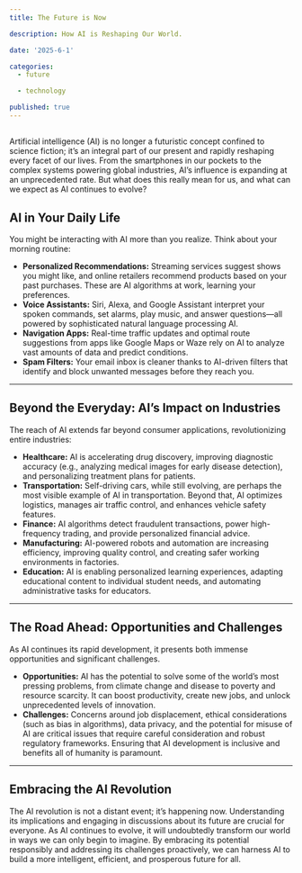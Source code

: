 ```yaml
---
title: The Future is Now

description: How AI is Reshaping Our World.

date: '2025-6-1'

categories:
  - future

  - technology

published: true
---
```


##

Artificial intelligence (AI) is no longer a futuristic concept confined to science fiction; it’s an integral part of our present and rapidly reshaping every facet of our lives. From the smartphones in our pockets to the complex systems powering global industries, AI’s influence is expanding at an unprecedented rate. But what does this really mean for us, and what can we expect as AI continues to evolve?

## AI in Your Daily Life

You might be interacting with AI more than you realize. Think about your morning routine:

- **Personalized Recommendations:** Streaming services suggest shows you might like, and online retailers recommend products based on your past purchases. These are AI algorithms at work, learning your preferences.
- **Voice Assistants:** Siri, Alexa, and Google Assistant interpret your spoken commands, set alarms, play music, and answer questions—all powered by sophisticated natural language processing AI.
- **Navigation Apps:** Real-time traffic updates and optimal route suggestions from apps like Google Maps or Waze rely on AI to analyze vast amounts of data and predict conditions.
- **Spam Filters:** Your email inbox is cleaner thanks to AI-driven filters that identify and block unwanted messages before they reach you.

---

## Beyond the Everyday: AI’s Impact on Industries

The reach of AI extends far beyond consumer applications, revolutionizing entire industries:

- **Healthcare:** AI is accelerating drug discovery, improving diagnostic accuracy (e.g., analyzing medical images for early disease detection), and personalizing treatment plans for patients.
- **Transportation:** Self-driving cars, while still evolving, are perhaps the most visible example of AI in transportation. Beyond that, AI optimizes logistics, manages air traffic control, and enhances vehicle safety features.
- **Finance:** AI algorithms detect fraudulent transactions, power high-frequency trading, and provide personalized financial advice.
- **Manufacturing:** AI-powered robots and automation are increasing efficiency, improving quality control, and creating safer working environments in factories.
- **Education:** AI is enabling personalized learning experiences, adapting educational content to individual student needs, and automating administrative tasks for educators.

---

## The Road Ahead: Opportunities and Challenges

As AI continues its rapid development, it presents both immense opportunities and significant challenges.

- **Opportunities:** AI has the potential to solve some of the world’s most pressing problems, from climate change and disease to poverty and resource scarcity. It can boost productivity, create new jobs, and unlock unprecedented levels of innovation.
- **Challenges:** Concerns around job displacement, ethical considerations (such as bias in algorithms), data privacy, and the potential for misuse of AI are critical issues that require careful consideration and robust regulatory frameworks. Ensuring that AI development is inclusive and benefits all of humanity is paramount.

---

## Embracing the AI Revolution

The AI revolution is not a distant event; it’s happening now. Understanding its implications and engaging in discussions about its future are crucial for everyone. As AI continues to evolve, it will undoubtedly transform our world in ways we can only begin to imagine. By embracing its potential responsibly and addressing its challenges proactively, we can harness AI to build a more intelligent, efficient, and prosperous future for all.
